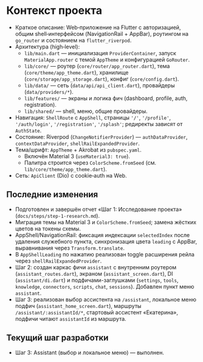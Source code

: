 # Контекст проекта

- Краткое описание: Web‑приложение на Flutter с авторизацией, общим shell‑интерфейсом (NavigationRail + AppBar), роутингом на `go_router` и состоянием на `flutter_riverpod`.
- Архитектура (high‑level):
  - `lib/main.dart` — инициализация `ProviderContainer`, запуск `MaterialApp.router` с темой `AppTheme` и конфигурацией `GoRouter`.
  - `lib/core/` — роутер (`core/router/app_router.dart`), тема (`core/theme/app_theme.dart`), хранилище (`core/storage/app_storage.dart`), конфиг (`core/config.dart`).
  - `lib/data/` — сеть (`data/api/api_client.dart`), провайдеры (`data/providers/*`).
  - `lib/features/` — экраны и логика фич (dashboard, profile, auth, registration).
  - `lib/shared/` — shell, меню, общие провайдеры.
- Навигация: `ShellRoute` с `AppShell`, страницы `'/'`, `'/profile'`, `'/auth/login'`, `'/registration'`, `'/splash'`; редиректы зависят от `AuthState`.
- Состояние: Riverpod (`ChangeNotifierProvider`) — `authDataProvider`, `contextDataProvider`, `shellRailExpandedProvider`.
- Тема/шрифт: `AppTheme` + Akrobat из `pubspec.yaml`.
  - Включён Material 3 (`useMaterial3: true`).
  - Палитра строится через `ColorScheme.fromSeed` (см. `lib/core/theme/app_theme.dart`).
- Сеть: `ApiClient` (Dio) с cookie‑auth на Web.

## Последние изменения
- Подготовлен и завершён отчет «Шаг 1: Исследование проекта» (`docs/steps/step-1-research.md`).
- Миграция темы на Material 3 и `ColorScheme.fromSeed`; замена жёстких цветов на токены схемы.
- AppShell/NavigationRail: фиксация индексации `selectedIndex` после удаления служебного пункта, синхронизация цвета `leading` с AppBar, выравнивания через `Transform.translate`.
- В `AppShellLeading` по нажатию реализован toggle расширения рейла через `shellRailExpandedProvider`.
- Шаг 2: создан каркас фичи `assistant` с внутренним роутером (`assistant_routes.dart`), экраном (`assistant_screen.dart`), DI (`assistant/di.dart`) и подфичами-заглушками (`settings`, `tools`, `knowledge`, `connectors`, `scripts`, `chat`, `sessions`). Добавлен пункт меню `assistant`.
- Шаг 3: реализован выбор ассистента на `/assistant`, локальное меню подфич (`assistant_home_screen.dart`), маршруты `/assistant/:assistantId/*`, стартовый ассистент «Екатерина», подфичи читают `assistantId` из маршрута.

## Текущий шаг разработки
- Шаг 3: Assistant (выбор и локальное меню) — выполнен.


